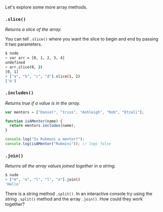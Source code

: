 Let's explore some more array methods.

### `.slice()`

_Returns a slice of the array._

You can tell `.slice()` where you want the slice to begin and end by passing it two parameters.

```sh
$ node
> var arr = [0, 1, 2, 3, 4]
undefined
> arr.slice(0, 2)
[0, 1]
> ["a", "b", "c", "d"].slice(1, 2)
['b']
```

### `.includes()`

_Returns true if a value is in the array._

```js
var mentors = ["Daniel", "Irini", "Ashleigh", "Rob", "Etzali"];

function isAMentor(name) {
  return mentors.includes(name);
}

console.log("Is Rukmuni a mentor?");
console.log(isAMentor("Rukmini")); // logs false
```

### `.join()`

_Returns all the array values joined together in a string._

```sh
$ node
> ["H", "e", "l", "l", "o"].join()
'Hello'
```

There is a string method `.split()`. In an interactive console try using the string `.split()` method and the array `.join()`. How could they work together?
